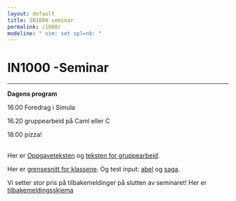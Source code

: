 ```yaml
---
layout: default
title: IN1000 seminar
permalink: /1000/
modeline: " vim: set spl=nb: "
---
```


# IN1000 -Seminar

---

**Dagens program**

16.00 Foredrag i Simula

16.20 gruppearbeid på Caml eller C

18.00 pizza!
<br><br>

Her er [Oppgaveteksten](/static/IN1000-seminar/ny_versjon_prosjektoppgave.docx.pdf) og [teksten for gruppearbeid](/static/IN1000-seminar/IN1000-Seminar-gruppeoppgaver.pdf).


Her er [grensesnitt for klassene](/static/IN1000-seminar/prosjektoppgave_grensesnitt.py).
Og test input: [abel](/static/IN1000-seminar/abel.txt) og [saga](/static/IN1000-seminar/saga.txt).

Vi setter stor pris på tilbakemeldinger på slutten av seminaret! Her er [tilbakemeldingsskjema](https://nettskjema.no/a/tilbakemelding-h21)
